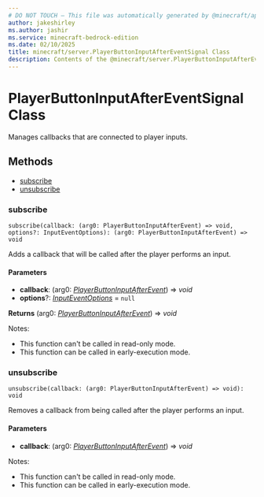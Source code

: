 ```yaml
---
# DO NOT TOUCH — This file was automatically generated by @minecraft/api-docs-generator, to report problems file an issue at https://github.com/Mojang/minecraft-scripting-libraries
author: jakeshirley
ms.author: jashir
ms.service: minecraft-bedrock-edition
ms.date: 02/10/2025
title: minecraft/server.PlayerButtonInputAfterEventSignal Class
description: Contents of the @minecraft/server.PlayerButtonInputAfterEventSignal class.
---
```

# PlayerButtonInputAfterEventSignal Class

Manages callbacks that are connected to player inputs.

## Methods
- [subscribe](#subscribe)
- [unsubscribe](#unsubscribe)

### **subscribe**
`
subscribe(callback: (arg0: PlayerButtonInputAfterEvent) => void, options?: InputEventOptions): (arg0: PlayerButtonInputAfterEvent) => void
`

Adds a callback that will be called after the player performs an input.

#### **Parameters**
- **callback**: (arg0: [*PlayerButtonInputAfterEvent*](PlayerButtonInputAfterEvent.md)) => *void*
- **options**?: [*InputEventOptions*](InputEventOptions.md) = `null`

**Returns** (arg0: [*PlayerButtonInputAfterEvent*](PlayerButtonInputAfterEvent.md)) => *void*
  
Notes:
- This function can't be called in read-only mode.
- This function can be called in early-execution mode.

### **unsubscribe**
`
unsubscribe(callback: (arg0: PlayerButtonInputAfterEvent) => void): void
`

Removes a callback from being called after the player performs an input.

#### **Parameters**
- **callback**: (arg0: [*PlayerButtonInputAfterEvent*](PlayerButtonInputAfterEvent.md)) => *void*
  
Notes:
- This function can't be called in read-only mode.
- This function can be called in early-execution mode.
